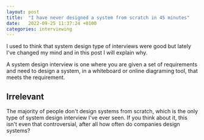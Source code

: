 ```yaml
---
layout: post
title:  "I have never designed a system from scratch in 45 minutes"
date:   2022-09-25 11:37:24 +0100
categories: interviewing
---
```


I used to think that system design type of interviews were good but lately I've changed my mind and in this post I will explain why.

A system design interview is one where you are given a set of requirements and need to design a system, in a whiteboard or online diagraming tool, that meets the requirement. 

## Irrelevant

The majority of people don't design systems from scratch, which is the only type of system design interview I've ever seen.  If you think about it, this isn't even that controversial, after all how often do companies design systems?

